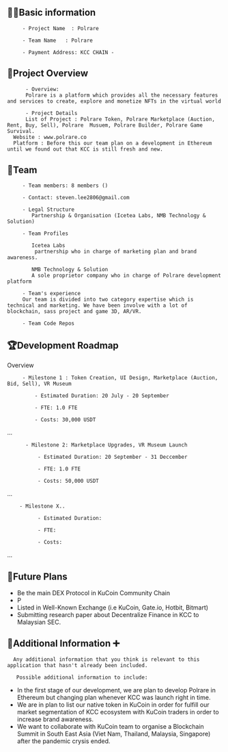 ## 🧑‍💻Basic information

         - Project Name  : Polrare

         - Team Name   : Polrare

         - Payment Address: KCC CHAIN -

## 🎯Project Overview

          - Overview:
          Polrare is a platform which provides all the necessary features and services to create, explore and monetize NFTs in the virtual world

          - Project Details
          List of Project : Polrare Token, Polrare Marketplace (Auction, Rent, Buy, Sell), Polrare  Musuem, Polrare Builder, Polrare Game Survival.
      Website : www.polrare.co
      Platform : Before this our team plan on a development in Ethereum until we found out that KCC is still fresh and new.

## 👥Team

         - Team members: 8 members ()

         - Contact: steven.lee2806@gmail.com

         - Legal Structure
            Partnership & Organisation (Icetea Labs, NMB Technology & Solution)

         - Team Profiles

            Icetea Labs
             partnership who in charge of marketing plan and brand awareness.

            NMB Technology & Solution
            A sole proprietor company who in charge of Polrare development platform

         - Team's experience
         Our team is divided into two category expertise which is technical and marketing. We have been involve with a lot of blockchain, sass project and game 3D, AR/VR.

         - Team Code Repos

## 🏆Development Roadmap

Overview

         - Milestone 1 : Token Creation, UI Design, Marketplace (Auction, Bid, Sell), VR Museum

             - Estimated Duration: 20 July - 20 September

             - FTE: 1.0 FTE

             - Costs: 30,000 USDT

...

          - Milestone 2: Marketplace Upgrades, VR Museum Launch

              - Estimated Duration: 20 September - 31 Deccember

              - FTE: 1.0 FTE

              - Costs: 50,000 USDT

...

        - Milestone X..

              - Estimated Duration:

              - FTE:

              - Costs:

...

## 📡Future Plans

- Be the main DEX Protocol in KuCoin Community Chain
- P
- Listed in Well-Known Exchange (i.e KuCoin, Gate.io, Hotbit, Bitmart)
- Submitting research paper about Decentralize Finance in KCC to Malaysian SEC.

## 🙋Additional Information ➕

      Any additional information that you think is relevant to this application that hasn't already been included.

       Possible additional information to include:

- In the first stage of our development, we are plan to develop Polrare in Ethereum but changing plan
  whenever KCC was launch right in time.
- We are in plan to list our native token in KuCoin in order for fulfill our market segmentation of KCC ecosystem with
  KuCoin traders in order to increase brand awareness.
- We want to collaborate with KuCoin team to organise a Blockchain Summit in South East Asia (Viet Nam, Thailand, Malaysia, Singapore) after the pandemic crysis ended.
